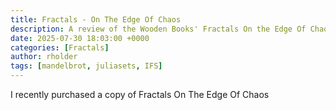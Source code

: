 ```yaml
---
title: Fractals - On The Edge Of Chaos
description: A review of the Wooden Books' Fractals On the Edge Of Chaos
date: 2025-07-30 18:03:00 +0000
categories: [Fractals]
author: rholder
tags: [mandelbrot, juliasets, IFS]
---
```


I recently purchased a copy of Fractals On The Edge Of Chaos
